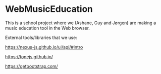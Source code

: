 # WebMusicEducation

This is a school project where we (Ashane, Guy and Jørgen) are making a music education tool in the Web browser.

External tools/libraries that we use:

https://nexus-js.github.io/ui/api/#intro

https://tonejs.github.io/

https://getbootstrap.com/

